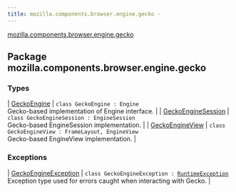 ```yaml
---
title: mozilla.components.browser.engine.gecko - 
---
```


[mozilla.components.browser.engine.gecko](./index.html)

## Package mozilla.components.browser.engine.gecko

### Types

| [GeckoEngine](-gecko-engine/index.html) | `class GeckoEngine : Engine`<br>Gecko-based implementation of Engine interface. |
| [GeckoEngineSession](-gecko-engine-session/index.html) | `class GeckoEngineSession : EngineSession`<br>Gecko-based EngineSession implementation. |
| [GeckoEngineView](-gecko-engine-view/index.html) | `class GeckoEngineView : FrameLayout, EngineView`<br>Gecko-based EngineView implementation. |

### Exceptions

| [GeckoEngineException](-gecko-engine-exception/index.html) | `class GeckoEngineException : `[`RuntimeException`](https://kotlinlang.org/api/latest/jvm/stdlib/kotlin/-runtime-exception/index.html)<br>Exception type used for errors caught when interacting with Gecko. |

